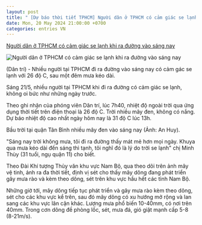 ```yaml
---
layout: post
title: " [Dự báo thời tiết TPHCM] Người dân ở TPHCM có cảm giác se lạnh khi ra đường vào sáng nay"
date: Mon, 20 May 2024 21:00:00 +0700
categories: entries VN
---
```

[Người dân ở TPHCM có cảm giác se lạnh khi ra đường vào sáng nay](https://dantri.com.vn/xa-hoi/nguoi-dan-o-tphcm-co-cam-giac-se-lanh-khi-ra-duong-vao-sang-nay-20240521081059749.htm)

![Người dân ở TPHCM có cảm giác se lạnh khi ra đường vào sáng nay](https://cdnphoto.dantri.com.vn/RBShMpdTjIMk73w2beATL44FByY=/zoom/1200_630/2024/05/21/thum-crop-1716253744530.jpeg)

(Dân trí) - Nhiều người tại TPHCM đi ra đường vào sáng nay có cảm gác se lạnh với 26 độ C, sau một đêm mưa kéo dài.

Sáng 21/5, nhiều người tại TPHCM khi đi ra đường có cảm giác se lạnh, không oi bức như những ngày trước.

Theo ghi nhận của phóng viên Dân trí, lúc 7h40, nhiệt độ ngoài trời qua ứng dụng thời tiết trên điện thoại là 26 độ C. Trời nhiều mây đen, không có nắng. Dự báo nhiệt độ cao nhất ngày hôm nay là 31 độ C lúc 13h.

Bầu trời tại quận Tân Bình nhiều mây đen vào sáng nay (Ảnh: An Huy).

"Sáng nay trời không mưa, tôi đi ra đường thấy mát mẻ hơn mọi ngày. Khuya qua mưa kéo dài đến sáng thì tạnh, tôi nghĩ đó là lý do trời se lạnh" chị Minh Thùy (31 tuổi, ngụ quận 11) cho biết.

Theo Đài Khí tượng Thủy văn khu vực Nam Bộ, qua theo dõi trên ảnh mây vệ tinh, ảnh ra đa thời tiết, định vị sét cho thấy mây dông đang phát triển gây mưa rào và kèm theo dông, sét trên khu vực hầu hết các tỉnh Nam Bộ.

Những giờ tới, mây dông tiếp tục phát triển và gây mưa rào kèm theo dông, sét cho các khu vực kể trên, sau đó mây dông có xu hướng mở rộng và lan sang các khu vực lân cận khác. Lượng mưa phổ biến 10-40mm, có nơi trên 40mm. Trong cơn dông đề phòng lốc, sét, mưa đá, gió giật mạnh cấp 5-8 (8-21m/s).


